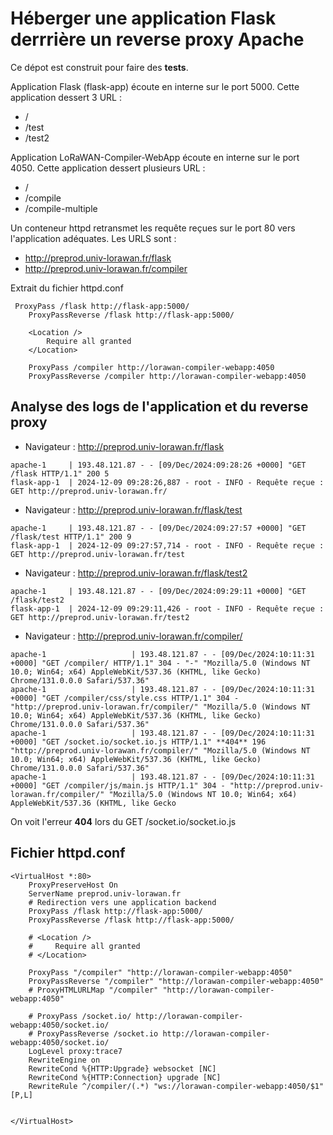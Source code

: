 # Héberger une application Flask derrrière un reverse proxy Apache

Ce dépot est construit pour faire des **tests**.

Application Flask (flask-app) écoute en interne sur le port 5000.
Cette application dessert 3 URL : 
- /
- /test
- /test2

Application LoRaWAN-Compiler-WebApp écoute en interne sur le port 4050.
Cette application dessert plusieurs URL :
- / 
- /compile
- /compile-multiple

Un conteneur httpd retransmet les requête reçues sur le port 80 vers l'application adéquates.
Les URLS sont : 
- http://preprod.univ-lorawan.fr/flask 
- http://preprod.univ-lorawan.fr/compiler


Extrait du fichier httpd.conf 
```
 ProxyPass /flask http://flask-app:5000/
    ProxyPassReverse /flask http://flask-app:5000/

    <Location />
        Require all granted
    </Location>

    ProxyPass /compiler http://lorawan-compiler-webapp:4050
    ProxyPassReverse /compiler http://lorawan-compiler-webapp:4050
```


## Analyse des logs de l'application et du reverse proxy 

- Navigateur : http://preprod.univ-lorawan.fr/flask
```
apache-1     | 193.48.121.87 - - [09/Dec/2024:09:28:26 +0000] "GET /flask HTTP/1.1" 200 5
flask-app-1  | 2024-12-09 09:28:26,887 - root - INFO - Requête reçue : GET http://preprod.univ-lorawan.fr/
```

- Navigateur : http://preprod.univ-lorawan.fr/flask/test
```
apache-1     | 193.48.121.87 - - [09/Dec/2024:09:27:57 +0000] "GET /flask/test HTTP/1.1" 200 9
flask-app-1  | 2024-12-09 09:27:57,714 - root - INFO - Requête reçue : GET http://preprod.univ-lorawan.fr/test
```

- Navigateur : http://preprod.univ-lorawan.fr/flask/test2
```
apache-1     | 193.48.121.87 - - [09/Dec/2024:09:29:11 +0000] "GET /flask/test2
flask-app-1  | 2024-12-09 09:29:11,426 - root - INFO - Requête reçue : GET http://preprod.univ-lorawan.fr/test2
```

- Navigateur : http://preprod.univ-lorawan.fr/compiler/
```
apache-1                   | 193.48.121.87 - - [09/Dec/2024:10:11:31 +0000] "GET /compiler/ HTTP/1.1" 304 - "-" "Mozilla/5.0 (Windows NT 10.0; Win64; x64) AppleWebKit/537.36 (KHTML, like Gecko) Chrome/131.0.0.0 Safari/537.36"
apache-1                   | 193.48.121.87 - - [09/Dec/2024:10:11:31 +0000] "GET /compiler/css/style.css HTTP/1.1" 304 - "http://preprod.univ-lorawan.fr/compiler/" "Mozilla/5.0 (Windows NT 10.0; Win64; x64) AppleWebKit/537.36 (KHTML, like Gecko) Chrome/131.0.0.0 Safari/537.36"
apache-1                   | 193.48.121.87 - - [09/Dec/2024:10:11:31 +0000] "GET /socket.io/socket.io.js HTTP/1.1" **404** 196 "http://preprod.univ-lorawan.fr/compiler/" "Mozilla/5.0 (Windows NT 10.0; Win64; x64) AppleWebKit/537.36 (KHTML, like Gecko) Chrome/131.0.0.0 Safari/537.36"
apache-1                   | 193.48.121.87 - - [09/Dec/2024:10:11:31 +0000] "GET /compiler/js/main.js HTTP/1.1" 304 - "http://preprod.univ-lorawan.fr/compiler/" "Mozilla/5.0 (Windows NT 10.0; Win64; x64) AppleWebKit/537.36 (KHTML, like Gecko
```
On voit l'erreur **404** lors du GET /socket.io/socket.io.js

## Fichier httpd.conf

```
<VirtualHost *:80>
    ProxyPreserveHost On
    ServerName preprod.univ-lorawan.fr
    # Redirection vers une application backend
    ProxyPass /flask http://flask-app:5000/
    ProxyPassReverse /flask http://flask-app:5000/

    # <Location />
    #     Require all granted
    # </Location>

    ProxyPass "/compiler" "http://lorawan-compiler-webapp:4050"
    ProxyPassReverse "/compiler" "http://lorawan-compiler-webapp:4050"
    # ProxyHTMLURLMap "/compiler" "http://lorawan-compiler-webapp:4050"

    # ProxyPass /socket.io/ http://lorawan-compiler-webapp:4050/socket.io/
    # ProxyPassReverse /socket.io http://lorawan-compiler-webapp:4050/socket.io/
    LogLevel proxy:trace7
    RewriteEngine on
    RewriteCond %{HTTP:Upgrade} websocket [NC]
    RewriteCond %{HTTP:Connection} upgrade [NC]
    RewriteRule ^/compiler/(.*) "ws://lorawan-compiler-webapp:4050/$1" [P,L]
    

</VirtualHost>
```

